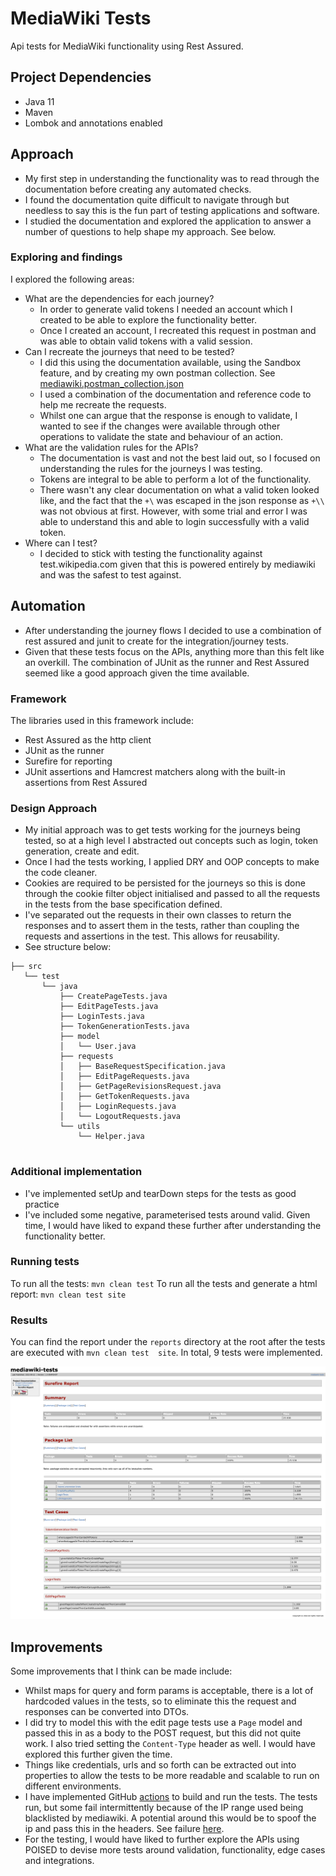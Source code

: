 # MediaWiki Tests

Api tests for MediaWiki functionality using Rest Assured.

## Project Dependencies
- Java 11
- Maven
- Lombok and annotations enabled

## Approach
- My first step in understanding the functionality was to read through the documentation before creating any 
  automated checks.
- I found the documentation quite difficult to navigate through but needless to say this is the fun part of testing 
  applications and software.
- I studied the documentation and explored the application to answer a number of questions to help shape my approach. See below.

### Exploring and findings
I explored the following areas:
- What are the dependencies for each journey?
    - In order to generate valid tokens I needed an account which I created to be able to explore the functionality better.
    - Once I created an account, I recreated this request in postman and was able to obtain valid tokens with a valid session.
- Can I recreate the journeys that need to be tested?
    - I did this using the documentation available, using the Sandbox feature, and by creating my own postman collection. See [mediawiki.postman_collection.json](mediawiki.postman_collection.json)
    - I used a combination of the documentation and reference code to help me recreate the requests.
    - Whilst one can argue that the response is enough to validate, I wanted to see if the changes were available through other operations to validate the state and behaviour of an action.
- What are the validation rules for the APIs?
    - The documentation is vast and not the best laid out, so I focused on understanding the rules for the journeys I was testing.
    - Tokens are integral to be able to perform a lot of the functionality.
    - There wasn't any clear documentation on what a valid token looked like, and the fact that the `+\` was escaped in the json response as `+\\` was not obvious at first. However, with some trial and error I was able to understand this and able to login successfully with a valid token.
- Where can I test?
  - I decided to stick with testing the functionality against test.wikipedia.com given that this is powered entirely by mediawiki and was the safest to test against.

## Automation
- After understanding the journey flows I decided to use a combination of rest assured and junit to create for the integration/journey tests.
- Given that these tests focus on the APIs, anything more than this felt like an overkill. The combination of JUnit as the runner and Rest Assured seemed like a good approach given the time available.

### Framework

The libraries used in this framework include:

- Rest Assured as the http client
- JUnit as the runner
- Surefire for reporting
- JUnit assertions and Hamcrest matchers along with the built-in assertions from Rest Assured

### Design Approach
- My initial approach was to get tests working for the journeys being tested, so at a high level I abstracted out concepts such as login, token generation, create and edit.
- Once I had the tests working, I applied DRY and OOP concepts to make the code cleaner.
- Cookies are required to be persisted for the journeys so this is done through the cookie filter object initialised and passed to all the requests in the tests from the base specification defined.
- I've separated out the requests in their own classes to return the responses and to assert them in the tests, 
  rather than coupling the requests and assertions in the test. This allows for reusability. 
- See structure below:

```
├── src
   └── test
       └── java
           ├── CreatePageTests.java
           ├── EditPageTests.java
           ├── LoginTests.java
           ├── TokenGenerationTests.java
           ├── model
           │   └── User.java
           ├── requests
           │   ├── BaseRequestSpecification.java
           │   ├── EditPageRequests.java
           │   ├── GetPageRevisionsRequest.java
           │   ├── GetTokenRequests.java
           │   ├── LoginRequests.java
           │   └── LogoutRequests.java
           └── utils
               └── Helper.java


```

### Additional implementation
- I've implemented setUp and tearDown steps for the tests as good practice
- I've included some negative, parameterised tests around valid. Given time, I would have liked to expand these further after understanding the functionality better.

### Running tests
To run all the tests: `mvn clean test`
To run all the tests and generate a html report: `mvn clean test site`

### Results
You can find the report under the `reports` directory at the root after the tests are executed with `mvn clean test 
site`. In total, 9 tests were implemented.

![results](mediawiki-tests-reports-surefire-report-html.png)

## Improvements
Some improvements that I think can be made include:
- Whilst maps for query and form params is acceptable, there is a lot of hardcoded values in the tests, so to 
  eliminate this the request and responses can be converted into DTOs. 
- I did try to model this with the edit page tests use a `Page` model and passed this in as a body to the POST request, but this did not quite work. I also tried setting the `Content-Type` header as well. I would have explored this further given the time.
- Things like credentials, urls and so forth can be extracted out into properties to allow the tests to be more readable and scalable to run on different environments.
- I have implemented GitHub [actions](https://github.com/imindersingh/mediawiki-tests/actions) to build and run the 
  tests. The tests run, but some fail intermittently because of the IP range used being blacklisted by mediawiki. A potential around this would be to spoof the ip and pass 
  this in the headers. See failure [here](https://github.com/imindersingh/mediawiki-tests/runs/7904661702?check_suite_focus=true#step:4:7086).
- For the testing, I would have liked to further explore the APIs using POISED to devise more tests around validation, functionality, edge cases and integrations.
